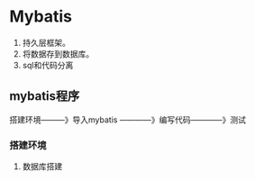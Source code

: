 # Mybatis
1. 持久层框架。
2. 将数据存到数据库。
3. sql和代码分离
## mybatis程序
搭建环境———》导入mybatis ————》编写代码————》测试
### 搭建环境
1. 数据库搭建